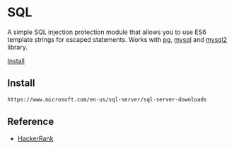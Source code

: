 # SQL

A simple SQL injection protection module that allows you to use ES6 template strings for escaped statements. Works with [pg](https://www.npmjs.com/package/pg), [mysql](https://www.npmjs.com/package/mysql) and [mysql2](https://www.npmjs.com/package/mysql2) library.


 [Install](#install)
## Install

```bash
https://www.microsoft.com/en-us/sql-server/sql-server-downloads
```
## Reference 
   * [HackerRank](https://www.hackerrank.com)
